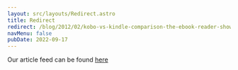 ```yaml
---
layout: src/layouts/Redirect.astro
title: Redirect
redirect: /blog/2012/02/kobo-vs-kindle-comparison-the-ebook-reader-showdown/
navMenu: false
pubDate: 2022-09-17
---
```

<div>
Our article feed can be found <a href="/blog/2012/02/kobo-vs-kindle-comparison-the-ebook-reader-showdown/">here</a>
</div>
